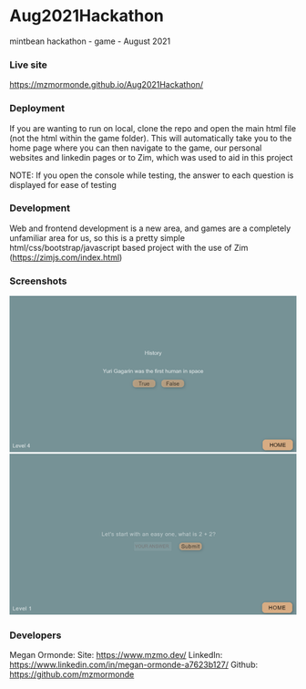 # Aug2021Hackathon
mintbean hackathon - game - August 2021

### Live site

https://mzmormonde.github.io/Aug2021Hackathon/

### Deployment

If you are wanting to run on local, clone the repo and open the main html file (not the html within the game folder). 
This will automatically take you to the home page where you can then navigate to the game, our personal websites and linkedin pages
or to Zim, which was used to aid in this project

NOTE: If you open the console while testing, the answer to each question is displayed for ease of testing

### Development

Web and frontend development is a new area, and games are a completely unfamiliar area for us, so this is a pretty simple
html/css/bootstrap/javascript based project with the use of Zim (https://zimjs.com/index.html)

### Screenshots
![Level 4](Images/Picture2.png)
![Top of Home Page](Images/Picture1.png)

### Developers

Megan Ormonde: 
Site: https://www.mzmo.dev/
LinkedIn: https://www.linkedin.com/in/megan-ormonde-a7623b127/
Github: https://github.com/mzmormonde

